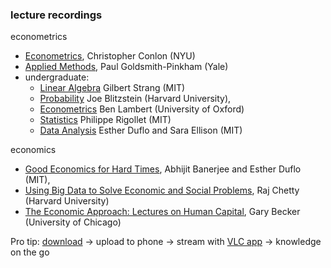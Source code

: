 
### lecture recordings

econometrics

- [Econometrics](https://www.youtube.com/playlist?list=PL_vQFUgojoerLH1AfiBylg_UvbAaRncKx), Christopher Conlon (NYU) 
- [Applied Methods](https://www.youtube.com/playlist?list=PLWWcL1M3lLlojLTSVf2gGYQ_9TlPyPbiJ), Paul Goldsmith-Pinkham (Yale)
- undergraduate:
   - [Linear Algebra](https://www.youtube.com/playlist?list=PLE7DDD91010BC51F8) Gilbert Strang (MIT)
   - [Probability](https://www.youtube.com/playlist?list=PL2SOU6wwxB0uwwH80KTQ6ht66KWxbzTIo) Joe Blitzstein (Harvard University),
   - [Econometrics](https://ben-lambert.com/econometrics/) Ben Lambert (University of Oxford)
   - [Statistics](https://www.youtube.com/playlist?list=PLUl4u3cNGP61MdtwGTqZA0MreSaDybji8) Philippe Rigollet (MIT)
   - [Data Analysis](https://www.youtube.com/playlist?list=PLUl4u3cNGP61ATaGTFcSp7bhogloD2wHP) Esther Duflo and Sara Ellison (MIT)

economics
- [Good Economics for Hard Times](https://www.youtube.com/playlist?list=PLMeTHfPZrCG0ewSdWzNZOuOH17X-X9O4r), Abhijit Banerjee and Esther Duflo (MIT),
- [Using Big Data to Solve Economic and Social Problems](https://www.youtube.com/playlist?list=PLalrHnPrv5uDe-vDW5dPxTByQoZu6P6Hq), Raj Chetty (Harvard University)
- [The Economic Approach: Lectures on Human Capital](https://www.youtube.com/watch?v=QajILZ3S2RE&list=PL9334868E7A821E2A), Gary Becker (University of Chicago)


Pro tip: [download](https://ummy.net/en70UL/) -> upload to phone -> stream with [VLC app](https://www.videolan.org/vlc/) ->  knowledge on the go
